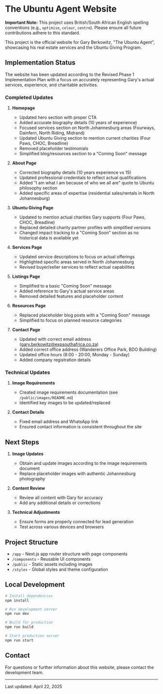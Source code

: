 # The Ubuntu Agent Website

**Important Note:** This project uses British/South African English spelling conventions (e.g., `optimise`, `colour`, `centre`). Please ensure all future contributions adhere to this standard.

This project is the official website for Gary Berkowitz, "The Ubuntu Agent", showcasing his real estate services and the Ubuntu Giving Program.

## Implementation Status

The website has been updated according to the Revised Phase 1 Implementation Plan with a focus on accurately representing Gary's actual services, experience, and charitable activities.

### Completed Updates

1. **Homepage**
   - Updated hero section with proper CTA
   - Added accurate biography details (10 years of experience)
   - Focused services section on North Johannesburg areas (Fourways, Dainfern, North Riding, Midrand)
   - Updated Ubuntu Giving section to mention current charities (Four Paws, CHOC, Breadline)
   - Removed placeholder testimonials
   - Simplified blog/resources section to a "Coming Soon" message

2. **About Page**
   - Corrected biography details (10 years experience vs 15)
   - Updated professional credentials to reflect actual qualifications
   - Added "I am what I am because of who we all are" quote to Ubuntu philosophy section
   - Added specific areas of expertise (residential sales/rentals in North Johannesburg)

3. **Ubuntu Giving Page**
   - Updated to mention actual charities Gary supports (Four Paws, CHOC, Breadline)
   - Replaced detailed charity partner profiles with simplified versions
   - Changed impact tracking to a "Coming Soon" section as no historical data is available yet

4. **Services Page**
   - Updated service descriptions to focus on actual offerings
   - Highlighted specific areas served in North Johannesburg
   - Revised buyer/seller services to reflect actual capabilities

5. **Listings Page**
   - Simplified to a basic "Coming Soon" message
   - Added reference to Gary's actual service areas
   - Removed detailed features and placeholder content

6. **Resources Page**
   - Replaced placeholder blog posts with a "Coming Soon" message
   - Simplified to focus on planned resource categories

7. **Contact Page**
   - Updated with correct email address (gary.berkowitz@expsouthafrica.co.za)
   - Added correct office address (Wanderers Office Park, BDO Building)
   - Updated office hours (8:00 - 20:00, Monday - Sunday)
   - Added company registration details

### Technical Updates

1. **Image Requirements**
   - Created image requirements documentation (see `/public/images/README.md`)
   - Identified key images to be updated/replaced

2. **Contact Details**
   - Fixed email address and WhatsApp link
   - Ensured contact information is consistent throughout the site

## Next Steps

1. **Image Updates**
   - Obtain and update images according to the image requirements document
   - Replace placeholder images with authentic Johannesburg photography

2. **Content Review**
   - Review all content with Gary for accuracy
   - Add any additional details or corrections

3. **Technical Adjustments**
   - Ensure forms are properly connected for lead generation
   - Test across various devices and browsers

## Project Structure

- `/app` - Next.js app router structure with page components
- `/components` - Reusable UI components
- `/public` - Static assets including images
- `/styles` - Global styles and theme configuration

## Local Development

```bash
# Install dependencies
npm install

# Run development server
npm run dev

# Build for production
npm run build

# Start production server
npm run start
```

## Contact

For questions or further information about this website, please contact the development team.

---

Last updated: April 22, 2025
